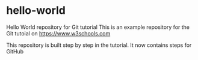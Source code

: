 # hello-world
Hello World repository for Git tutorial
This is an example repository for the Git tutoial on https://www.w3schools.com

This repository is built step by step in the tutorial.
It now contains steps for GitHub
